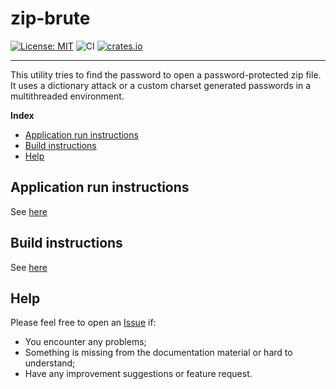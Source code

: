 # zip-brute

[![License: MIT](https://img.shields.io/github/license/hugotigre/zip-brute?style=flat-square)](license)
![CI](https://github.com/hugotigre/zip-brute/actions/workflows/ci.yml/badge.svg)
[![crates.io](https://img.shields.io/crates/v/zip-brute.svg?style=flat-square)](https://crates.io/crates/zip-brute)

---

This utility tries to find the password to open
a password-protected zip file. It uses a dictionary attack
or a custom charset generated passwords in a multithreaded
environment.

__Index__

- [Application run instructions](#application-run-instructions)
- [Build instructions](#build-instructions)
- [Help](#help)

## Application run instructions

See [here](docs/app-run-instructions.md)

## Build instructions

See [here](docs/build-instructions.md)

## Help

Please feel free to open an [Issue](https://github.com/HugoTigre/zip-brute/issues) if:

- You encounter any problems;
- Something is missing from the documentation material or hard to understand;
- Have any improvement suggestions or feature request.
